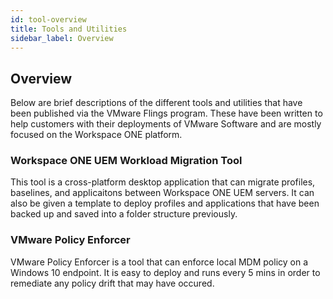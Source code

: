 ```yaml
---
id: tool-overview
title: Tools and Utilities
sidebar_label: Overview
---
```


## Overview
Below are brief descriptions of the different tools and utilities that have been published via the VMware Flings program. These have been written to help customers with their deployments of VMware Software and are mostly focused on the Workspace ONE platform.

### Workspace ONE UEM Workload Migration Tool
This tool is a cross-platform desktop application that can migrate profiles, baselines, and applicaitons between Workspace ONE UEM servers. It can also be given a template to deploy profiles and applications that have been backed up and saved into a folder structure previously.

### VMware Policy Enforcer
VMware Policy Enforcer is a tool that can enforce local MDM policy on a Windows 10 endpoint. It is easy to deploy and runs every 5 mins in order to remediate any policy drift that may have occured.